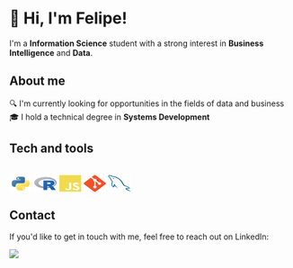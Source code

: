 # 👋 Hi, I'm Felipe!

I'm a **Information Science** student with a strong interest in **Business Intelligence** and **Data**. 

## About me

🔍 I'm currently looking for opportunities in the fields of data and business<br>
🎓 I hold a technical degree in **Systems Development**

## Tech and tools
<div style="display: inline_block"><br>
  <img align="center" alt="Felipe-Python" height="30" width="40" src="https://raw.githubusercontent.com/devicons/devicon/master/icons/python/python-original.svg">
  <img align="center" alt="Felipe-R" height="30" width="40" src="https://raw.githubusercontent.com/devicons/devicon/master/icons/r/r-original.svg">
  <img align="center" alt="Felipe-Js" height="30" width="40" src="https://raw.githubusercontent.com/devicons/devicon/master/icons/javascript/javascript-plain.svg">
  <img align="center" alt="Felipe-Git" height="30" width="40" src="https://raw.githubusercontent.com/devicons/devicon/master/icons/git/git-original.svg">
  <img align="center" alt="Felipe-MYSQL" height="30" width="40" src="https://raw.githubusercontent.com/devicons/devicon/master/icons/mysql/mysql-original.svg">
</div>

## Contact
If you'd like to get in touch with me, feel free to reach out on LinkedIn:

<div> 
  <a href="https://www.linkedin.com/in/felipe-josé-malicheski-januário-1984b9214/" target="_blank"><img src="https://img.shields.io/badge/-LinkedIn-%230077B5?style=for-the-badge&logo=linkedin&logoColor=white" target="_blank"></a> 
</div>
